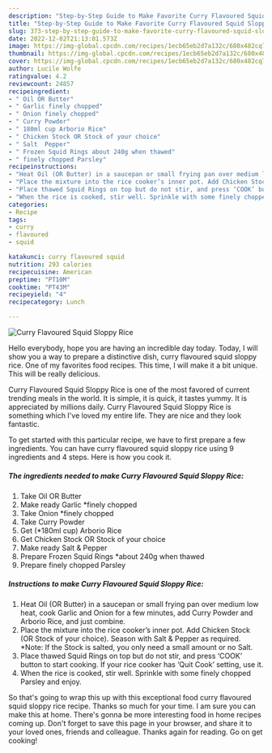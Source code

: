 ```yaml
---
description: "Step-by-Step Guide to Make Favorite Curry Flavoured Squid Sloppy Rice"
title: "Step-by-Step Guide to Make Favorite Curry Flavoured Squid Sloppy Rice"
slug: 373-step-by-step-guide-to-make-favorite-curry-flavoured-squid-sloppy-rice
date: 2022-12-02T21:13:01.573Z
image: https://img-global.cpcdn.com/recipes/1ecb65eb2d7a132c/680x482cq70/curry-flavoured-squid-sloppy-rice-recipe-main-photo.jpg
thumbnail: https://img-global.cpcdn.com/recipes/1ecb65eb2d7a132c/680x482cq70/curry-flavoured-squid-sloppy-rice-recipe-main-photo.jpg
cover: https://img-global.cpcdn.com/recipes/1ecb65eb2d7a132c/680x482cq70/curry-flavoured-squid-sloppy-rice-recipe-main-photo.jpg
author: Lucile Wolfe
ratingvalue: 4.2
reviewcount: 24857
recipeingredient:
- " Oil OR Butter"
- " Garlic finely chopped"
- " Onion finely chopped"
- " Curry Powder"
- " 180ml cup Arborio Rice"
- " Chicken Stock OR Stock of your choice"
- " Salt  Pepper"
- " Frozen Squid Rings about 240g when thawed"
- " finely chopped Parsley"
recipeinstructions:
- "Heat Oil (OR Butter) in a saucepan or small frying pan over medium low heat, cook Garlic and Onion for a few minutes, add Curry Powder and Arborio Rice, and just combine."
- "Place the mixture into the rice cooker’s inner pot. Add Chicken Stock (OR Stock of your choice). Season with Salt &amp; Pepper as required. *Note: If the Stock is salted, you only need a small amount or no Salt."
- "Place thawed Squid Rings on top but do not stir, and press ‘COOK’ button to start cooking. If your rice cooker has ‘Quit Cook’ setting, use it."
- "When the rice is cooked, stir well. Sprinkle with some finely chopped Parsley and enjoy."
categories:
- Recipe
tags:
- curry
- flavoured
- squid

katakunci: curry flavoured squid 
nutrition: 293 calories
recipecuisine: American
preptime: "PT10M"
cooktime: "PT43M"
recipeyield: "4"
recipecategory: Lunch

---
```



![Curry Flavoured Squid Sloppy Rice](https://img-global.cpcdn.com/recipes/1ecb65eb2d7a132c/680x482cq70/curry-flavoured-squid-sloppy-rice-recipe-main-photo.jpg)

Hello everybody, hope you are having an incredible day today. Today, I will show you a way to prepare a distinctive dish, curry flavoured squid sloppy rice. One of my favorites food recipes. This time, I will make it a bit unique. This will be really delicious.



Curry Flavoured Squid Sloppy Rice is one of the most favored of current trending meals in the world. It is simple, it is quick, it tastes yummy. It is appreciated by millions daily. Curry Flavoured Squid Sloppy Rice is something which I've loved my entire life. They are nice and they look fantastic.


To get started with this particular recipe, we have to first prepare a few ingredients. You can have curry flavoured squid sloppy rice using 9 ingredients and 4 steps. Here is how you cook it.

<!--inarticleads1-->

##### The ingredients needed to make Curry Flavoured Squid Sloppy Rice:

1. Take  Oil OR Butter
1. Make ready  Garlic *finely chopped
1. Take  Onion *finely chopped
1. Take  Curry Powder
1. Get  (*180ml cup) Arborio Rice
1. Get  Chicken Stock OR Stock of your choice
1. Make ready  Salt &amp; Pepper
1. Prepare  Frozen Squid Rings *about 240g when thawed
1. Prepare  finely chopped Parsley




<!--inarticleads2-->

##### Instructions to make Curry Flavoured Squid Sloppy Rice:

1. Heat Oil (OR Butter) in a saucepan or small frying pan over medium low heat, cook Garlic and Onion for a few minutes, add Curry Powder and Arborio Rice, and just combine.
1. Place the mixture into the rice cooker’s inner pot. Add Chicken Stock (OR Stock of your choice). Season with Salt &amp; Pepper as required. *Note: If the Stock is salted, you only need a small amount or no Salt.
1. Place thawed Squid Rings on top but do not stir, and press ‘COOK’ button to start cooking. If your rice cooker has ‘Quit Cook’ setting, use it.
1. When the rice is cooked, stir well. Sprinkle with some finely chopped Parsley and enjoy.




So that's going to wrap this up with this exceptional food curry flavoured squid sloppy rice recipe. Thanks so much for your time. I am sure you can make this at home. There's gonna be more interesting food in home recipes coming up. Don't forget to save this page in your browser, and share it to your loved ones, friends and colleague. Thanks again for reading. Go on get cooking!
